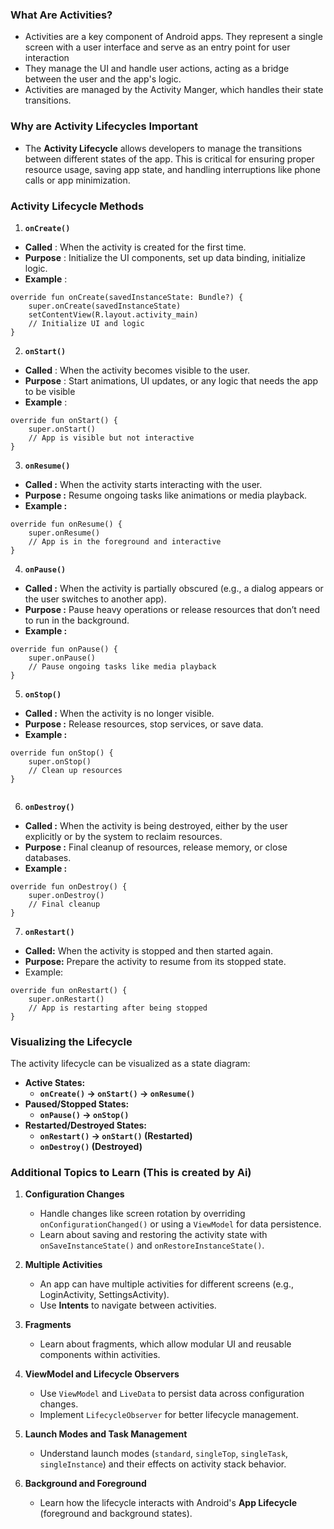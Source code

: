 

### What Are Activities?

- Activities are a key component of Android apps. They represent a single screen with a user interface and serve as an entry point for user interaction
-  They manage the UI and handle user actions, acting as a bridge between the user and the app's logic.
- Activities are managed by the Activity Manger, which handles their state transitions.

### Why are Activity Lifecycles Important

- The **Activity Lifecycle** allows developers to manage the transitions between different states of the app. This is critical for ensuring proper resource usage, saving app state, and handling interruptions like phone calls or app minimization.

### Activity Lifecycle Methods

1. **`onCreate()`**
- **Called** : When the activity is created for the first time.
- **Purpose** :  Initialize the UI components, set up data binding, initialize logic.
- **Example** : 
``` 
override fun onCreate(savedInstanceState: Bundle?) {
    super.onCreate(savedInstanceState)
    setContentView(R.layout.activity_main)
    // Initialize UI and logic
}
```

2. **`onStart()`**
	 
- **Called** : When the activity becomes visible to the user.
- **Purpose** : Start animations, UI updates, or any logic that needs the app to be visible
- **Example** :
```
override fun onStart() {
    super.onStart()
    // App is visible but not interactive
}

```

3. **`onResume()`**

- **Called :** When the activity starts interacting with the user.
- **Purpose :** Resume ongoing tasks like animations or media playback.
- **Example :**
```
override fun onResume() {
    super.onResume()
    // App is in the foreground and interactive
}
```

4. **`onPause()`**

- **Called :** When the activity is partially obscured (e.g., a dialog appears or the user switches to another app).
- **Purpose :** Pause heavy operations or release resources that don’t need to run in the background.
- **Example :**
``` 
override fun onPause() {
    super.onPause()
    // Pause ongoing tasks like media playback
}

```

5. **`onStop()`**

- **Called :** When the activity is no longer visible.
- **Purpose :** Release resources, stop services, or save data.
- **Example :**
```
override fun onStop() {
    super.onStop()
    // Clean up resources
}
	
```

6. **`onDestroy()`**

- **Called :** When the activity is being destroyed, either by the user explicitly or by the system to reclaim resources.
- **Purpose :** Final cleanup of resources, release memory, or close databases.
- **Example :** 
```
override fun onDestroy() {
    super.onDestroy()
    // Final cleanup
}

```

7. **`onRestart()`**

- **Called:** When the activity is stopped and then started again.
- **Purpose:** Prepare the activity to resume from its stopped state.
- Example:
```
override fun onRestart() {
    super.onRestart()
    // App is restarting after being stopped
}

```

### **Visualizing the Lifecycle**

The activity lifecycle can be visualized as a state diagram:

- **Active States:**
    - **`onCreate()` -> `onStart()` -> `onResume()`**
- **Paused/Stopped States:**
    - **`onPause()` -> `onStop()`**
- **Restarted/Destroyed States:**
    - **`onRestart()` -> `onStart()` (Restarted)**
    - **`onDestroy()` (Destroyed)**


### **Additional Topics to Learn (This is created by Ai)**

1. **Configuration Changes**
    
    - Handle changes like screen rotation by overriding `onConfigurationChanged()` or using a `ViewModel` for data persistence.
    - Learn about saving and restoring the activity state with `onSaveInstanceState()` and `onRestoreInstanceState()`.
2. **Multiple Activities**
    
    - An app can have multiple activities for different screens (e.g., LoginActivity, SettingsActivity).
    - Use **Intents** to navigate between activities.
3. **Fragments**
    
    - Learn about fragments, which allow modular UI and reusable components within activities.
4. **ViewModel and Lifecycle Observers**
    
    - Use `ViewModel` and `LiveData` to persist data across configuration changes.
    - Implement `LifecycleObserver` for better lifecycle management.
5. **Launch Modes and Task Management**
    
    - Understand launch modes (`standard`, `singleTop`, `singleTask`, `singleInstance`) and their effects on activity stack behavior.
6. **Background and Foreground**
    
    - Learn how the lifecycle interacts with Android's **App Lifecycle** (foreground and background states).